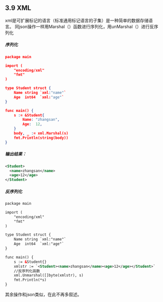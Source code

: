 ## 3.9 XML
xml是可扩展标记的语言（标准通用标记语言的子集）是一种简单的数据存储语言。
同json操作一样用Marshal（）函数进行序列化，用unMarshal（）进行反序列化

##### 序列化
```json
package main

import (
	"encoding/xml"
	"fmt"
)

type Student struct {
	Name string `xml:"name"`
	Age  int64  `xml:"age"`
}

func main() {
	s := &Student{
		Name: "zhangsan",
		Age:  12,
	}
	body, _ := xml.Marshal(s)
	fmt.Println(string(body))
}

```
##### 输出结果：
```xml
<Student>
  <name>zhangsan</name>
  <age>12</age>
</Student>
```
##### 反序列化

```xml
package main

import (
	"encoding/xml"
	"fmt"
)

type Student struct {
	Name string `xml:"name"`
	Age  int64  `xml:"age"`
}

func main() {
	s := &Student{}
	xmlstr := `<Student><name>zhangsan</name><age>12</age></Student>`
	//反序列化函数
	xml.Unmarshal([]byte(xmlstr), s)
	fmt.Println(*s)
}

```
其余操作和json类似，在此不再多叙述。